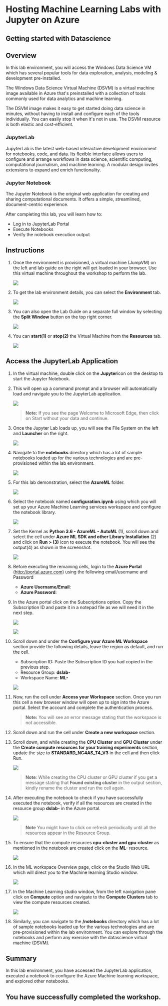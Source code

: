 # Hosting Machine Learning Labs with Jupyter on Azure

## Getting started with Datascience

## Overview

In this lab environment, you will access the Windows Data Science VM which has several popular tools for data exploration, analysis, modeling & development pre-installed.

The Windows Data Science Virtual Machine (DSVM) is a virtual machine image available in Azure that's preinstalled with a collection of tools commonly used for data analytics and machine learning.

The DSVM image makes it easy to get started doing data science in minutes, without having to install and configure each of the tools individually. You can easily stop it when it's not in use. The DSVM resource is both elastic and cost-efficient.

### JupyterLab
JupyterLab is the latest web-based interactive development environment for notebooks, code, and data. Its flexible interface allows users to configure and arrange workflows in data science, scientific computing, computational journalism, and machine learning. A modular design invites extensions to expand and enrich functionality.

### Jupyter Notebook
The Jupyter Notebook is the original web application for creating and sharing computational documents. It offers a simple, streamlined, document-centric experience.

After completing this lab, you will learn how to:

- Log in to JupyterLab Portal
- Execute Notebooks
- Verify the notebook execution output

## Instructions

1. Once the environment is provisioned, a virtual machine (JumpVM) on the left and lab guide on the right will get loaded in your browser. Use this virtual machine throughout the workshop to perform the lab.

   ![](../images/gp1.1a.png)

2. To get the lab environment details, you can select the **Environment** tab.
   
   ![](../images/gp2n.png)

3. You can also open the Lab Guide on a separate full window by selecting the **Split Window** button on the top right corner.
   
   ![](../images/gp3n.png)
 
4. You can **start(1)** or **stop(2)** the Virtual Machine from the **Resources** tab.

   ![](../images/gp4.png)
   
## Access the JupyterLab Application

1. In the virtual machine, double click on the **Jupyter**icon on the desktop to start the Jupyter Notebook.

2. This will open up a command prompt and a browser will automatically load and navigate you to the JupyterLab application.

   ![](../images/jupyteronvm.png)

   >**Note:** If you see the page Welcome to Microsoft Edge, then click on Start without your data and continue. 
   
4. Once the Jupyter Lab loads up, you will see the File System on the left and **Launcher** on the right. 

   ![](../images/jupyterlab-browser.png)
   
5. Navigate to the **notebooks** directory which has a lot of sample notebooks loaded up for the various technologies and are pre-provisioned within the lab environment.

   ![](../images/notebooks.png)
   
6. For this lab demonstration, select the **AzureML** folder.

   ![](../images/AzureMLfolder.png)

7. Select the notebook named **configuration.ipynb** using which you will set up your Azure Machine Learning services workspace and configure the notebook library.

   ![](../images/gp5.png)

8. Set the Kernel as **Python 3.6 - AzureML - AutoML** (1), scroll down and select the cell under **Azure ML SDK and other Library Installation** (2) and click on **Run > (3)** icon to execute the notebook. You will see the output(4) as shown in the screenshot.

   ![](../images/gp6.png)
   
9. Before executing the remaining cells, login to the **Azure Portal** (<http://portal.azure.com>) using the following email/username and Password 

   * **Azure Username/Email**:  <inject key="AzureAdUserEmail"></inject> 
   * **Azure Password**:  <inject key="AzureAdUserPassword"></inject>

10. In the Azure portal click on the Subscriptions option. Copy the Subscription ID and paste it in a notepad file as we will need it in the next step.

    ![](../images/gp7.png)

    ![](../images/gp8.png)

11. Scroll down and under the **Configure your Azure ML Workspace** section provide the following details, leave the region as default, and run the cell.

    - Subscription ID: Paste the Subscription ID you had copied in the previous step.
    - Resource Group: **dslab-<inject key="Deployment ID" enableCopy="false" />**
    - Workspace Name: **ML-<inject key="Deployment ID" enableCopy="false" />**

     ![](../images/gp9.png)
    
12. Now, run the cell under **Access your Workspace** section. Once you run this cell a new browser window will open up to sign into the Azure portal. Select the **<inject key="AzureAdUserEmail"></inject>** account and complete the authentication process.

    >**Note:** You will see an error message stating that the workspace is not accessible.

13. Scroll down and run the cell under **Create a new workspace** section.

11. Scroll down, and while creating the **CPU Cluster** and **GPU Cluster** under the **Create compute resources for your training experiments** section, update the size to **STANDARD_NC4AS_T4_V3** in the cell and then click Run.

    ![](../images/gpu.png)

     >**Note**: While creating the CPU cluster or GPU cluster if you get a message stating that **Found existing cluster** in the output section, kindly rename the cluster and run the cell again.

12. After executing the notebook to check if you have successfully executed the notebook, verify if all the resources are created in the resource group **dslab-<inject key="DeploymentID"></inject>** in the Azure portal.

    ![](../images/gp10.png)
    
    >**Note** You might have to click on refresh periodically until all the resources appear in the Resource Group.

13. To ensure that the compute resources **cpu-cluster and gpu-cluster** as mentioned in the notebook are created click on the  **ML-<inject key="DeploymentID"></inject>** resource.

    ![](../images/gp11.png)

14. In the ML workspace Overview page, click on the Studio Web URL which will direct you to the Machine learning Studio window.

    ![](../images/gp12.png)

15. In the Machine Learning studio window, from the left navigation pane click on **Compute** option and navigate to the **Compute Clusters** tab to view the compute resources created.

    ![](../images/computeupd.png)

16. Similarly, you can navigate to the **/notebooks** directory which has a lot of sample notebooks loaded up for the various technologies and are pre-provisioned within the lab environment. You can explore through the notebooks and perform any exercise with the datascience virtual machine (DSVM).
   
 ## Summary
 
 In this lab environment, you have accessed the JupyterLab application, executed a notebook to configure the Azure Machine learning workspace, and explored other notebooks.

## You have successfully completed the workshop.
   

